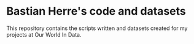 # Bastian Herre's code and datasets

This repository contains the scripts written and datasets created for my projects at Our World In Data.